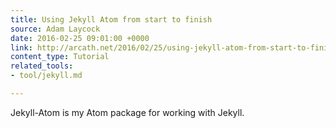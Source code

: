 ```yaml
---
title: Using Jekyll Atom from start to finish
source: Adam Laycock
date: 2016-02-25 09:01:00 +0000
link: http://arcath.net/2016/02/25/using-jekyll-atom-from-start-to-finish.html
content_type: Tutorial
related_tools:
- tool/jekyll.md

---
```

Jekyll-Atom is my Atom package for working with Jekyll.





